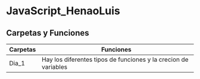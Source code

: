 # JavaScript_HenaoLuis

## Carpetas y Funciones
|Carpetas|Funciones|
|--|--|
|Dia_1|Hay los diferentes tipos de funciones y la crecion de variables|
